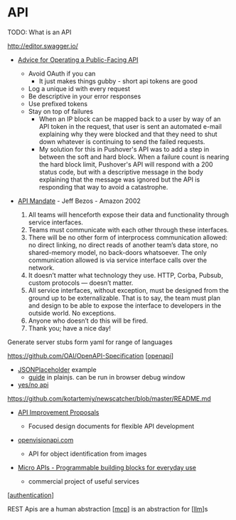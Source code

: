 API
===

TODO: What is an API

http://editor.swagger.io/

* [Advice for Operating a Public-Facing API](https://jcs.org/2023/07/12/api)
    * Avoid OAuth if you can
        * It just makes things gubby - short api tokens are good
    * Log a unique id with every request
    * Be descriptive in your error responses
    * Use prefixed tokens
    * Stay on top of failures
        * When an IP block can be mapped back to a user by way of an API token in the request, that user is sent an automated e-mail explaining why they were blocked and that they need to shut down whatever is continuing to send the failed requests.
        * My solution for this in Pushover's API was to add a step in between the soft and hard block. When a failure count is nearing the hard block limit, Pushover's API will respond with a 200 status code, but with a descriptive message in the body explaining that the message was ignored but the API is responding that way to avoid a catastrophe.

* [API Mandate](https://chrislaing.net/blog/the-memo/) - Jeff Bezos - Amazon 2002
    1. All teams will henceforth expose their data and functionality through service interfaces.
    2. Teams must communicate with each other through these interfaces.
    3. There will be no other form of interprocess communication allowed: no direct linking, no direct reads of another team’s data store, no shared-memory model, no back-doors whatsoever. The only communication allowed is via service interface calls over the network.
    4. It doesn’t matter what technology they use. HTTP, Corba, Pubsub, custom protocols — doesn’t matter.
    5. All service interfaces, without exception, must be designed from the ground up to be externalizable. That is to say, the team must plan and design to be able to expose the interface to developers in the outside world. No exceptions.
    6. Anyone who doesn’t do this will be fired.
    7. Thank you; have a nice day!



Generate server stubs form yaml for range of languages

https://github.com/OAI/OpenAPI-Specification
[[openapi]]

* [JSONPlaceholder](https://jsonplaceholder.typicode.com/) example
    * [guide](https://jsonplaceholder.typicode.com/guide/) in plainjs. can be run in browser debug window
* [yes/no api](https://yesno.wtf/#api)

https://github.com/kotartemiy/newscatcher/blob/master/README.md

* [API Improvement Proposals](https://google.aip.dev/)
    * Focused design documents for flexible API development

* [openvisionapi.com](https://openvisionapi.com/)
    * API for object identification from images

* [Micro APIs - Programmable building blocks for everyday use](https://blog.m3o.com/2021/06/24/micro-apis-for-everyday-use.html)
    * commercial project of useful services

[[authentication]]

REST Apis are a human abstraction
[[mcp]] is an abstraction for [[llm]]s

[//begin]: # "Autogenerated link references for markdown compatibility"
[openapi]: openapi.md "OpenAPI"
[authentication]: authentication.md "Authentication"
[mcp]: mcp.md "MCP (Model Context Protocol)"
[llm]: llm.md "Large Language Models"
[//end]: # "Autogenerated link references"